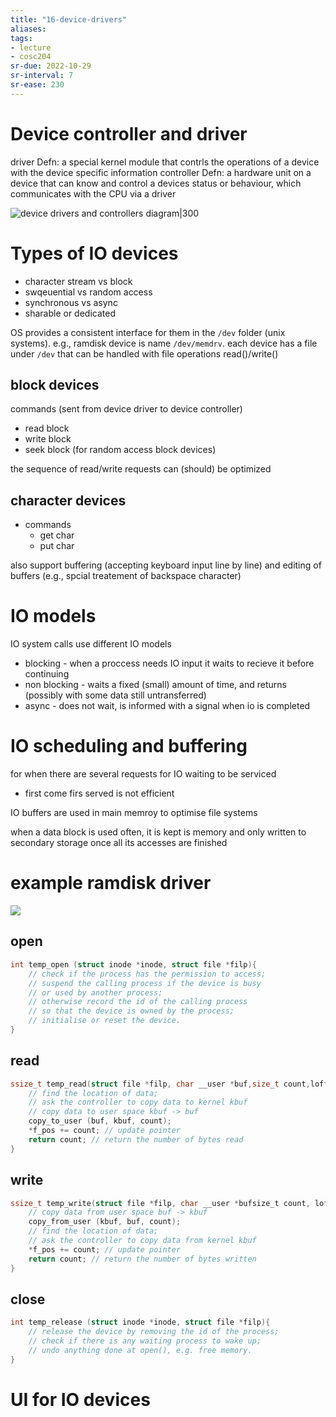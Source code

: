 ```yaml
---
title: "16-device-drivers"
aliases: 
tags: 
- lecture
- cosc204
sr-due: 2022-10-29
sr-interval: 7
sr-ease: 230
---
```


# Device controller and driver
driver Defn:  a special kernel module that contrls the operations of a device with the device specific information
controller Defn: a hardware unit on a device that can know and control a devices status or behaviour, which communicates with the CPU via a driver

![device drivers and controllers diagram|300](https://i.imgur.com/m0nxDqa.png)

# Types of IO devices
- character stream vs block
- swqeuential vs random access
- synchronous vs async
- sharable or dedicated

OS provides a consistent interface for them in the `/dev` folder (unix systems). e.g., ramdisk device is name `/dev/memdrv`. each device has a file under `/dev` that can be handled with file operations read()/write()

## block devices
commands (sent from device driver to device controller)
- read block
- write block
- seek block (for random access block devices)

the sequence of read/write requests can (should) be optimized

## character devices
- commands
	- get char
	- put char

also support buffering (accepting keyboard input line by line) and editing of buffers (e.g., spcial treatement of backspace character)

# IO models
IO system calls use different IO models
- blocking - when a proccess needs IO input it waits to recieve it before continuing
- non blocking - waits a fixed (small) amount of time, and returns (possibly with some data still untransferred)
- async - does not wait, is informed with a signal when io is completed

# IO scheduling and buffering
for when there are several requests for IO waiting to be serviced
- first come firs served is not efficient

IO buffers are used in main memroy to optimise file systems

when a data block is used often, it is kept is memory and only written to secondary storage once all its accesses are finished

# example ramdisk driver
![](https://i.imgur.com/NIqCAzy.png)

## open
``` c
int temp_open (struct inode *inode, struct file *filp){ 
	// check if the process has the permission to access; 
	// suspend the calling process if the device is busy 
	// or used by another process; 
	// otherwise record the id of the calling process 
	// so that the device is owned by the process; 
	// initialise or reset the device. 
}
```

## read
```c
ssize_t temp_read(struct file *filp, char __user *buf,size_t count,loff_t *f_pos){ 
	// find the location of data; 
	// ask the controller to copy data to kernel kbuf 
	// copy data to user space kbuf -> buf 
	copy_to_user (buf, kbuf, count); 
	*f_pos += count; // update pointer 
	return count; // return the number of bytes read 
}
```

## write
```c
ssize_t temp_write(struct file *filp, char __user *bufsize_t count, loff_t *f_pos){ 
	// copy data from user space buf -> kbuf 
	copy_from_user (kbuf, buf, count); 
	// find the location of data; 
	// ask the controller to copy data from kernel kbuf 
	*f_pos += count; // update pointer 
	return count; // return the number of bytes written 
}
```

## close
```c
int temp_release (struct inode *inode, struct file *filp){
	// release the device by removing the id of the process;
	// check if there is any waiting process to wake up;
	// undo anything done at open(), e.g. free memory. 
}
```

# UI for IO devices
